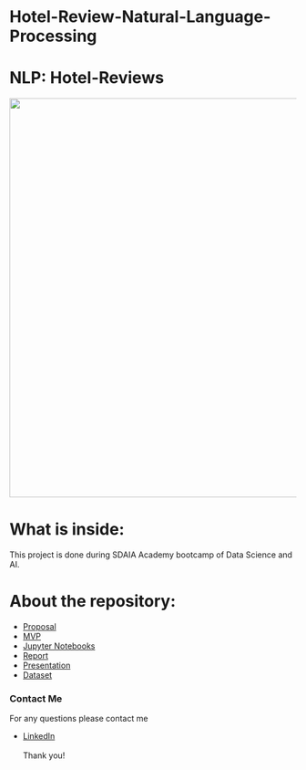 # Hotel-Review-Natural-Language-Processing
# NLP: Hotel-Reviews

<p align="center" width="100%">
<img src="https://www.revinate.com/wp-content/themes/revinate-sage/resources/assets/images/product-desc/_guest-feedback-reputation.png" width="700" style="display: block; margin: 0 auto"/>
</p>


# What is inside:
This project is done during SDAIA Academy bootcamp of Data Science and AI.

# About the repository:
- [ Proposal](https://github.com/Alsultan14/Hotel-Review-Natural-Language-Processing/tree/main/Proposal)
- [ MVP](https://github.com/Alsultan14/Hotel-Review-Natural-Language-Processing/tree/main/MVP)
- [Jupyter Notebooks](https://github.com/Alsultan14/Hotel-Review-Natural-Language-Processing/tree/main/Notebooks)
- [ Report]()
- [ Presentation](https://github.com/Alsultan14/Hotel-Review-Natural-Language-Processing/tree/main/Presentation)
- [Dataset](https://github.com/Alsultan14/Hotel-Review-Natural-Language-Processing/tree/main/Dataset)

### Contact Me
For any questions please contact me <br/>
- [LinkedIn](https://linkedin.com/in/hussain-sultan)
<br/><br/>
Thank you!
